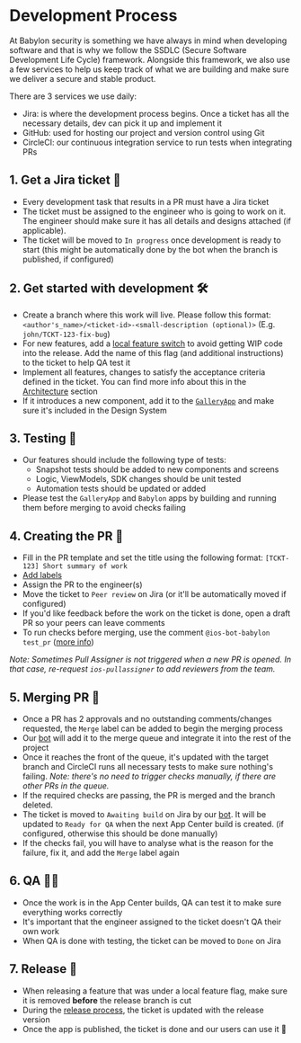 # Development Process

At Babylon security is something we have always in mind when developing software and that is why we follow the SSDLC (Secure Software Development Life Cycle) framework.
Alongside this framework, we also use a few services to help us keep track of what we are building and make sure we deliver a secure and stable product.


There are 3 services we use daily:

- Jira: is where the development process begins. Once a ticket has all the necessary details, dev can pick it up and implement it <!-- TODO: [CNSMR-3230] link to Jira article -->
- GitHub: used for hosting our project and version control using Git
- CircleCI: our continuous integration service to run tests when integrating PRs <!-- TODO: [CNSMR-xxxx] link to CircleCI article -->

## 1. Get a Jira ticket 🎫

- Every development task that results in a PR must have a Jira ticket
- The ticket must be assigned to the engineer who is going to work on it. The engineer should make sure it has all details and designs attached (if applicable).
- The ticket will be moved to `In progress` once development is ready to start (this might be automatically done by the bot when the branch is published, if configured)

## 2. Get started with development 🛠

- Create a branch where this work will live. Please follow this format: `<author's_name>/<ticket-id>-<small-description (optional)>` (E.g. `john/TCKT-123-fix-bug`)
- For new features, add a [local feature switch](https://github.com/babylonhealth/ios-playbook/blob/master/Cookbook/Technical-Documents/FeatureSwitches.md) to avoid getting WIP code into the release. Add the name of this flag (and additional instructions) to the ticket to help QA test it
- Implement all features, changes to satisfy the acceptance criteria defined in the ticket. You can find more info about this in the [Architecture](../README.md#architecture-) section
- If it introduces a new component, add it to the [`GalleryApp`](https://install.appcenter.ms/orgs/Babylon-Health-1/apps/Gallery) and make sure it's included in the Design System

## 3. Testing 🧪 <!-- TODO: [CNSMR-3195] link to testing article -->

- Our features should include the following type of tests:
  - Snapshot tests should be added to new components and screens
  - Logic, ViewModels, SDK changes should be unit tested
  - Automation tests should be updated or added
- Please test the `GalleryApp` and `Babylon` apps by building and running them before merging to avoid checks failing

## 4. Creating the PR 📝

- Fill in the PR template and set the title using the following format: `[TCKT-123] Short summary of work`
- [Add labels](https://github.com/babylonhealth/ios-playbook/blob/master/Cookbook/Technical-Documents/LabelsInPRs.md)
- Assign the PR to the engineer(s)
- Move the ticket to `Peer review` on Jira (or it'll be automatically moved if configured)
- If you'd like feedback before the work on the ticket is done, open a draft PR so your peers can leave comments
- To run checks before merging, use the comment `@ios-bot-babylon test_pr` ([more info](https://github.com/babylonhealth/ios-playbook/blob/master/Cookbook/Technical-Documents/SlackCIIntegration.md))

_Note: Sometimes Pull Assigner is not triggered when a new PR is opened. In that case, re-request `ios-pullassigner` to add reviewers from the team._

## 5. Merging PR 🚦

- Once a PR has 2 approvals and no outstanding comments/changes requested, the `Merge` label can be added to begin the merging process
- Our [bot](https://github.com/babylonhealth/Wall-E) will add it to the merge queue and integrate it into the rest of the project
- Once it reaches the front of the queue, it's updated with the target branch and CircleCI runs all necessary tests to make sure nothing's failing. _Note: there's no need to trigger checks manually, if there are other PRs in the queue._ <!-- TODO: [CNSMR-3231] link to Wall-E article -->
- If the required checks are passing, the PR is merged and the branch deleted.
- The ticket is moved to `Awaiting build` on Jira by our [bot](https://github.com/babylonhealth/Stevenson). It will be updated to `Ready for QA` when the next App Center build is created. (if configured, otherwise this should be done manually)
- If the checks fail, you will have to analyse what is the reason for the failure, fix it, and add the `Merge` label again
## 6. QA 🧑‍💻

- Once the work is in the App Center builds, QA can test it to make sure everything works correctly
- It's important that the engineer assigned to the ticket doesn't QA their own work
- When QA is done with testing, the ticket can be moved to `Done` on Jira

## 7. Release 🚢

- When releasing a feature that was under a local feature flag, make sure it is removed **before** the release branch is cut
- During the [release process](https://github.com/babylonhealth/ios-playbook/blob/master/Cookbook/Technical-Documents/ReleaseProcess.md), the ticket is updated with the release version
- Once the app is published, the ticket is done and our users can use it 🚀
